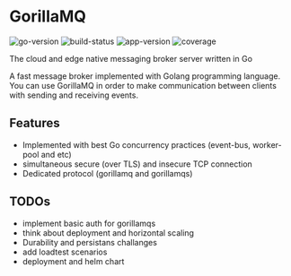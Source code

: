 # GorillaMQ

![go-version](https://img.shields.io/badge/Golang-1.21-66ADD8?style=for-the-badge&logo=go)
![build-status](https://img.shields.io/github/actions/workflow/status/gorillamq/gorillamq/test.yaml?logo=github&style=for-the-badge)
![app-version](https://img.shields.io/github/v/tag/gorillamq/gorillamq?sort=semver&style=for-the-badge&logo=github)
![coverage](https://img.shields.io/codecov/c/github/gorillamq/gorillamq?logo=codecov&style=for-the-badge)

The cloud and edge native messaging broker server written in Go

A fast message broker implemented with Golang programming language. You can use GorillaMQ in order to make communication between clients with sending and receiving events.

## Features

- Implemented with best Go concurrency practices (event-bus, worker-pool and etc)
- simultaneous secure (over TLS) and insecure TCP connection
- Dedicated protocol (gorillamq and gorillamqs)

## TODOs

- implement basic auth for gorillamqs
- think about deployment and horizontal scaling
- Durability and persistans challanges
- add loadtest scenarios
- deployment and helm chart
